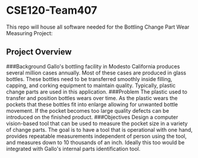 # CSE120-Team407
This repo will house all software needed for the Bottling Change Part Wear Measuring Project:

## Project Overview
###Background
Gallo's bottling facility in Modesto California produces several million cases annually. Most of these cases are
produced in glass bottles. These bottles need to be transferred smoothly inside filling, capping, and corking equipment
to maintain quality. Typically, plastic change parts are used in this application.
###Problem
The plastic used to transfer and position bottles wears over time. As the plastic wears the pockets that these bottles fit
into enlarge allowing for unwanted bottle movement. If the pocket becomes too large quality defects can be
introduced on the finished product.
###Objectives
Design a computer vision-based tool that can be used to measure the pocket size in a variety of change parts. The goal
is to have a tool that is operational with one hand, provides repeatable measurements independent of person using the
tool, and measures down to 10 thousands of an inch. Ideally this too would be integrated with Gallo's internal parts
identification tool.
